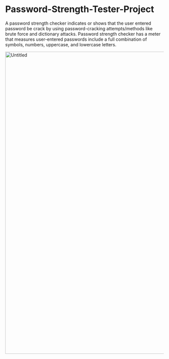 # Password-Strength-Tester-Project
A password strength checker indicates or shows that the user entered password be crack by using password-cracking attempts/methods like brute force and dictionary attacks. Password strength checker has a meter that measures user-entered passwords include a full combination of symbols, numbers, uppercase, and lowercase letters.

<img width="960" alt="Untitled" src="https://github.com/RAHUL-Nj/Password-Strength-Tester-Project/assets/98076310/b0c0942d-b786-412a-a6cf-1c0485b3c551">
